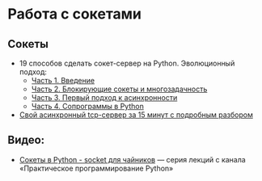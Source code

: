 # Работа с сокетами

## Сокеты
- 19 способов сделать сокет-сервер на Python. Эволюционный подход:
    - [Часть 1. Введение](https://habr.com/ru/articles/676110/)
    - [Часть 2. Блокирующие сокеты и многозадачность](https://habr.com/ru/articles/676118/)
    - [Часть 3. Первый подход к асинхронности](https://habr.com/ru/articles/676124/)
    - [Часть 4. Сопрограммы в Python](https://habr.com/ru/articles/676136/)
- [Свой асинхронный tcp-сервер за 15 минут с подробным разбором](https://habr.com/ru/companies/alfa/articles/354728/)

## Видео:
- [Сокеты в Python - socket для чайников](https://www.youtube.com/watch?v=56DyRcPsnfk&list=PLe-iIMbo5JOLBc4ioQv0-mHH2vX7Y6zZk) — серия лекций с канала «Практическое программирование Python»
